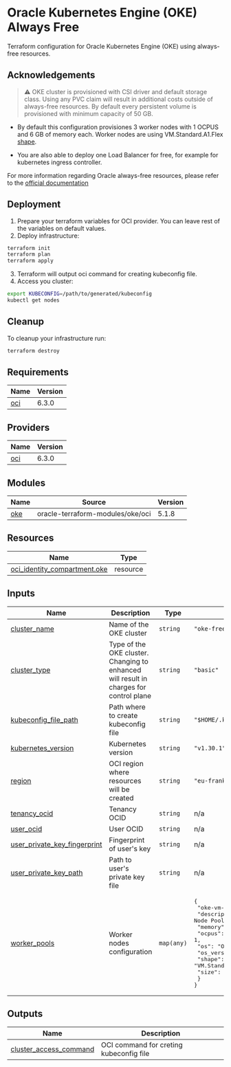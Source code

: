 # Oracle Kubernetes Engine (OKE) Always Free
Terraform configuration for Oracle Kubernetes Engine (OKE) using always-free resources.

## Acknowledgements
> :warning: OKE cluster is provisioned with CSI driver and default storage class. Using any PVC claim will result in additional costs outside of always-free resources. By default every persistent volume is provisioned with minimum capacity of 50 GB.

- By default this configuration provisiones 3 worker nodes with 1 OCPUS and 6 GB of memory each. Worker nodes are using VM.Standard.A1.Flex [shape](https://docs.oracle.com/en-us/iaas/Content/Compute/References/computeshapes.htm#vm-standard).

- You are also able to deploy one Load Balancer for free, for example for kubernetes ingress controller.

For more information regarding Oracle always-free resources, please refer to the [official documentation](https://www.oracle.com/cloud/free/)

## Deployment
1. Prepare your terraform variables for OCI provider. You can leave rest of the variables on default values.
2. Deploy infrastructure:
```bash
terraform init
terraform plan
terraform apply
```
3. Terraform will output oci command for creating kubeconfig file.
4. Access you cluster:
```bash
export KUBECONFIG=/path/to/generated/kubeconfig
kubectl get nodes
```

## Cleanup
To cleanup your infrastructure run:
```bash
terraform destroy
```

## Requirements

| Name | Version |
|------|---------|
| <a name="requirement_oci"></a> [oci](#requirement\_oci) | 6.3.0 |

## Providers

| Name | Version |
|------|---------|
| <a name="provider_oci"></a> [oci](#provider\_oci) | 6.3.0 |

## Modules

| Name | Source | Version |
|------|--------|---------|
| <a name="module_oke"></a> [oke](#module\_oke) | oracle-terraform-modules/oke/oci | 5.1.8 |

## Resources

| Name | Type |
|------|------|
| [oci_identity_compartment.oke](https://registry.terraform.io/providers/oracle/oci/6.3.0/docs/resources/identity_compartment) | resource |

## Inputs

| Name | Description | Type | Default | Required |
|------|-------------|------|---------|:--------:|
| <a name="input_cluster_name"></a> [cluster\_name](#input\_cluster\_name) | Name of the OKE cluster | `string` | `"oke-free"` | no |
| <a name="input_cluster_type"></a> [cluster\_type](#input\_cluster\_type) | Type of the OKE cluster. Changing to enhanced will result in charges for control plane | `string` | `"basic"` | no |
| <a name="input_kubeconfig_file_path"></a> [kubeconfig\_file\_path](#input\_kubeconfig\_file\_path) | Path where to create kubeconfig file | `string` | `"$HOME/.kube/config"` | no |
| <a name="input_kubernetes_version"></a> [kubernetes\_version](#input\_kubernetes\_version) | Kubernetes version | `string` | `"v1.30.1"` | no |
| <a name="input_region"></a> [region](#input\_region) | OCI region where resources will be created | `string` | `"eu-frankfurt-1"` | no |
| <a name="input_tenancy_ocid"></a> [tenancy\_ocid](#input\_tenancy\_ocid) | Tenancy OCID | `string` | n/a | yes |
| <a name="input_user_ocid"></a> [user\_ocid](#input\_user\_ocid) | User OCID | `string` | n/a | yes |
| <a name="input_user_private_key_fingerprint"></a> [user\_private\_key\_fingerprint](#input\_user\_private\_key\_fingerprint) | Fingerprint of user's key | `string` | n/a | yes |
| <a name="input_user_private_key_path"></a> [user\_private\_key\_path](#input\_user\_private\_key\_path) | Path to user's private key file | `string` | n/a | yes |
| <a name="input_worker_pools"></a> [worker\_pools](#input\_worker\_pools) | Worker nodes configuration | `map(any)` | <pre>{<br>  "oke-vm-standard-ol8": {<br>    "description": "OKE-managed Node Pool with OKE Oracle Linux 8 image",<br>    "memory": 6,<br>    "ocpus": 1,<br>    "os": "Oracle Linux",<br>    "os_version": "8",<br>    "shape": "VM.Standard.A1.Flex",<br>    "size": 3<br>  }<br>}</pre> | no |

## Outputs

| Name | Description |
|------|-------------|
| <a name="output_cluster_access_command"></a> [cluster\_access\_command](#output\_cluster\_access\_command) | OCI command for creting kubeconfig file |
